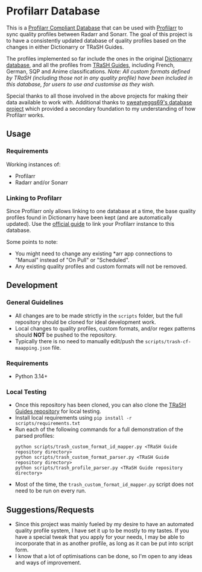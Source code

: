 # Profilarr Database
This is a [Profilarr Compliant Database](https://dictionarry.dev/profilarr-setup/linking?section=database-spotlight) that can be used with [Profilarr](https://dictionarry.dev) to sync quality profiles between Radarr and Sonarr. The goal of this project is to have a consistently updated database of quality profiles based on the changes in either Dictionarry or TRaSH Guides.

The profiles implemented so far include the ones in the original [Dictionarry database](https://github.com/Dictionarry-Hub/database), and all the profiles from [TRaSH Guides](https://trash-guides.info), including French, German, SQP and Anime classifications. 
*Note: All custom formats defined by TRaSH (including those not in any quality profile) have been included in this database, for users to use and customise as they wish.*

Special thanks to all those involved in the above projects for making their data available to work with. Additional thanks to [sweatyeggs69's database project](https://github.com/sweatyeggs69/profilarr) which provided a secondary foundation to my understanding of how Profilarr works.

## Usage
### Requirements
Working instances of:
- Profilarr
- Radarr and/or Sonarr

### Linking to Profilarr
Since Profilarr only allows linking to one database at a time, the base quality profiles found in Dictionarry have been kept (and are automatically updated). Use the [official guide](https://dictionarry.dev/profilarr-setup/linking) to link your Profilarr instance to this database.

Some points to note:
- You might need to change any existing *arr app connections to "Manual" instead of "On Pull" or "Scheduled".
- Any existing quality profiles and custom formats will not be removed.

## Development
### General Guidelines
- All changes are to be made strictly in the `scripts` folder, but the full repository should be cloned for ideal development work.
- Local changes to quality profiles, custom formats, and/or regex patterns should **NOT** be pushed to the repository.
- Typically there is no need to manually edit/push the `scripts/trash-cf-maapping.json` file.
### Requirements
- Python 3.14+
### Local Testing
- Once this repository has been cloned, you can also clone the [TRaSH Guides repository](https://github.com/TRaSH-Guides/Guides) for local testing.
- Install local requirements using `pip install -r scripts/requirements.txt`
- Run each of the following commands for a full demonstration of the parsed profiles:
  ```
  python scripts/trash_custom_format_id_mapper.py <TRaSH Guide repository directory>
  python scripts/trash_custom_format_parser.py <TRaSH Guide repository directory>
  python scripts/trash_profile_parser.py <TRaSH Guide repository directory>
  ```
- Most of the time, the `trash_custom_format_id_mapper.py` script does not need to be run on every run.
## Suggestions/Requests
- Since this project was mainly fueled by my desire to have an automated quality profile system, I have set it up to be mostly to my tastes. If you have a special tweak that you apply for your needs, I may be able to incorporate that in as another profile, as long as it can be put into script form.
- I know that a lot of optimisations can be done, so I'm open to any ideas and ways of improvement.
